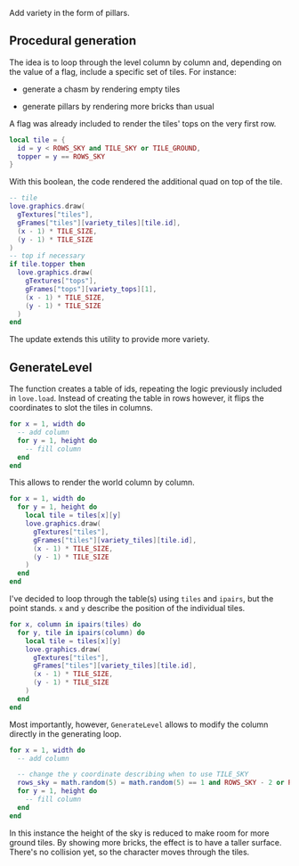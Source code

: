 Add variety in the form of pillars.

## Procedural generation

The idea is to loop through the level column by column and, depending on the value of a flag, include a specific set of tiles. For instance:

- generate a chasm by rendering empty tiles

- generate pillars by rendering more bricks than usual

A flag was already included to render the tiles' tops on the very first row.

```lua
local tile = {
  id = y < ROWS_SKY and TILE_SKY or TILE_GROUND,
  topper = y == ROWS_SKY
}
```

With this boolean, the code rendered the additional quad on top of the tile.

```lua
-- tile
love.graphics.draw(
  gTextures["tiles"],
  gFrames["tiles"][variety_tiles][tile.id],
  (x - 1) * TILE_SIZE,
  (y - 1) * TILE_SIZE
)
-- top if necessary
if tile.topper then
  love.graphics.draw(
    gTextures["tops"],
    gFrames["tops"][variety_tops][1],
    (x - 1) * TILE_SIZE,
    (y - 1) * TILE_SIZE
  )
end
```

The update extends this utility to provide more variety.

## GenerateLevel

The function creates a table of ids, repeating the logic previously included in `love.load`. Instead of creating the table in rows however, it flips the coordinates to slot the tiles in columns.

```lua
for x = 1, width do
  -- add column
  for y = 1, height do
    -- fill column
  end
end
```

This allows to render the world column by column.

```lua
for x = 1, width do
  for y = 1, height do
    local tile = tiles[x][y]
    love.graphics.draw(
      gTextures["tiles"],
      gFrames["tiles"][variety_tiles][tile.id],
      (x - 1) * TILE_SIZE,
      (y - 1) * TILE_SIZE
    )
  end
end
```

I've decided to loop through the table(s) using `tiles` and `ipairs`, but the point stands. `x` and `y` describe the position of the individual tiles.

```lua
for x, column in ipairs(tiles) do
  for y, tile in ipairs(column) do
    local tile = tiles[x][y]
    love.graphics.draw(
      gTextures["tiles"],
      gFrames["tiles"][variety_tiles][tile.id],
      (x - 1) * TILE_SIZE,
      (y - 1) * TILE_SIZE
    )
  end
end
```

Most importantly, however, `GenerateLevel` allows to modify the column directly in the generating loop.

```lua
for x = 1, width do
  -- add column

  -- change the y coordinate describing when to use TILE_SKY
  rows_sky = math.random(5) = math.random(5) == 1 and ROWS_SKY - 2 or ROWS_SKY
  for y = 1, height do
    -- fill column
  end
end
```

In this instance the height of the sky is reduced to make room for more ground tiles. By showing more bricks, the effect is to have a taller surface. There's no collision yet, so the character moves through the tiles.

